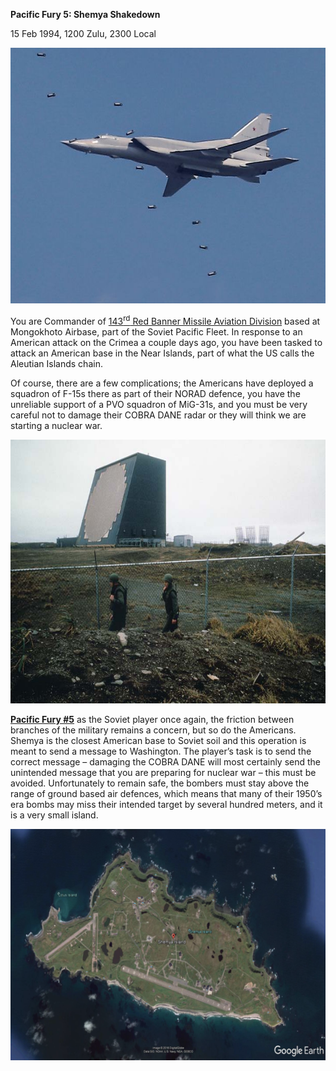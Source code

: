 **Pacific Fury 5: Shemya Shakedown**

15 Feb 1994, 1200 Zulu, 2300 Local

<img src="/assets\images\aar\pf\pf5\image1.jpeg" style="width:6.40625in;height:4.26042in" alt="Supersonic Russian Tu-22M3 bomber crashes in Arctic leaving three dead - World News - Mirror Online" />

You are Commander of [143<sup>rd</sup> Red Banner Missile Aviation
Division](http://www.ww2.dk/new/navy/143mrad.htm) based at Mongokhoto
Airbase, part of the Soviet Pacific Fleet. In response to an American
attack on the Crimea a couple days ago, you have been tasked to attack
an American base in the Near Islands, part of what the US calls the
Aleutian Islands chain.

Of course, there are a few complications; the Americans have deployed a
squadron of F-15s there as part of their NORAD defence, you have the
unreliable support of a PVO squadron of MiG-31s, and you must be very
careful not to damage their COBRA DANE radar or they will think we are
starting a nuclear war.

<img src="/assets\images\aar\pf\pf5\image2.jpeg" style="width:6.5in;height:4.39653in" alt="Cobra Dane Returns to Air Force - Air Force Magazine" />

**<u>Pacific Fury \#5</u>** as the Soviet player once again, the
friction between branches of the military remains a concern, but so do
the Americans. Shemya is the closest American base to Soviet soil and
this operation is meant to send a message to Washington. The player’s
task is to send the correct message – damaging the COBRA DANE will most
certainly send the unintended message that you are preparing for nuclear
war – this must be avoided. Unfortunately to remain safe, the bombers
must stay above the range of ground based air defences, which means that
many of their 1950’s era bombs may miss their intended target by several
hundred meters, and it is a very small island.

<img src="/assets\images\aar\pf\pf5\image3.png" style="width:6.25in;height:3.85417in" alt="Map Description automatically generated" />
